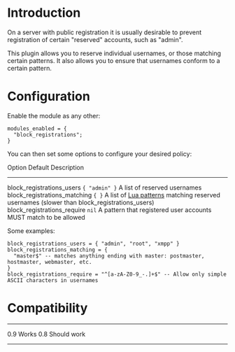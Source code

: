 Introduction
============

On a server with public registration it is usually desirable to prevent
registration of certain "reserved" accounts, such as "admin".

This plugin allows you to reserve individual usernames, or those
matching certain patterns. It also allows you to ensure that usernames
conform to a certain pattern.

Configuration
=============

Enable the module as any other:

    modules_enabled = {
      "block_registrations";
    }

You can then set some options to configure your desired policy:

  Option                           Default         Description
  -------------------------------- --------------- -------------------------------------------------------------------------------------------------------------------------------------------------
  block\_registrations\_users      `{ "admin" }`   A list of reserved usernames
  block\_registrations\_matching   `{ }`           A list of [Lua patterns](http://www.lua.org/manual/5.1/manual.html#5.4.1) matching reserved usernames (slower than block\_registrations\_users)
  block\_registrations\_require    `nil`           A pattern that registered user accounts MUST match to be allowed

Some examples:

    block_registrations_users = { "admin", "root", "xmpp" }
    block_registrations_matching = {
      "master$" -- matches anything ending with master: postmaster, hostmaster, webmaster, etc.
    }
    block_registrations_require = "^[a-zA-Z0-9_-.]+$" -- Allow only simple ASCII characters in usernames

Compatibility
=============

  ----- -------------
  0.9   Works
  0.8   Should work
  ----- -------------



